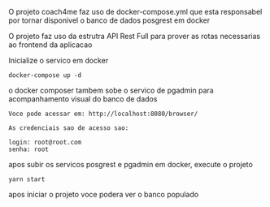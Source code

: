 O projeto coach4me faz uso de docker-compose.yml que esta responsabel por tornar disponivel o banco de dados posgrest em docker

O projeto faz uso da estrutra API Rest Full para prover as rotas necessarias ao frontend da aplicacao

Inicialize o servico em docker
```
docker-compose up -d
```

o docker composer tambem sobe o servico de pgadmin para acompanhamento visual do banco de dados

```
Voce pode acessar em: http://localhost:8080/browser/

As credenciais sao de acesso sao: 

login: root@root.com
senha: root
```

apos subir os servicos posgrest e pgadmin em docker, execute o projeto

```
yarn start
```

apos iniciar o projeto voce podera ver o banco populado

